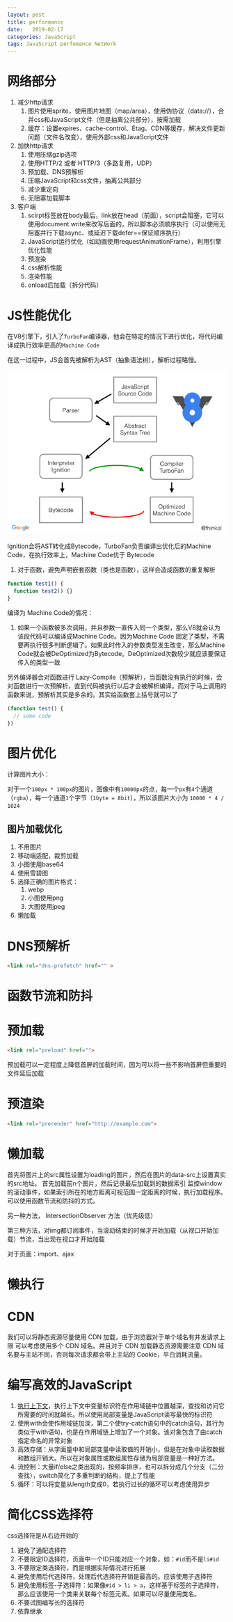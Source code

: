 ```yaml
---
layout: post
title: performance
date:   2019-02-17
categories: JavaScript
tags: JavaScript perfomance NetWork
---
```


<!--more-->

# 网络部分

1. 减少http请求
   1. 图片使用sprite，使用图片地图（map/area），使用伪协议（data://），合并css和JavaScript文件（但是抽离公共部分），按需加载
   2. 缓存：设置expires、cache-control、Etag、CDN等缓存，解决文件更新问题（文件名改变），使用外部css和JavaScript文件
2. 加快http请求
   1. 使用压缩gzip选项
   2. 使用HTTP/2 或者 HTTP/3（多路复用，UDP）
   3. 预加载、DNS预解析
   4. 压缩JavaScript和css文件，抽离公共部分
   5. 减少重定向
   6. 无阻塞加载脚本
3. 客户端
   1. scirpt标签放在body最后，link放在head（前面），script会阻塞，它可以使用document.write来改写后面的，所以脚本必须顺序执行（可以使用无阻塞并行下载async、或延迟下载defer==保证顺序执行）
   2. JavaScript运行优化（如动画使用requestAnimationFrame），利用引擎优化性能
   3. 预渲染
   4. css解析性能
   5. 渲染性能
   6. onload后加载（拆分代码）

# JS性能优化

在V8引擎下，引入了`TurboFan`编译器，他会在特定的情况下进行优化，将代码编译成执行效率更高的`Machine Code`

在这一过程中，JS会首先被解析为AST（抽象语法树），解析过程略慢。

![v8](/assets/images/v8.png)

Ignition会将AST转化成Bytecode，TurboFan负责编译出优化后的Machine Code，在执行效率上，Machine Code优于 Bytecode

1. 对于函数，避免声明嵌套函数（类也是函数），这样会造成函数的重复解析

```js
function test1() {
  function test2() {}
}
```

编译为 Machine Code的情况：

1. 如果一个函数被多次调用，并且参数一直传入同一个类型，那么V8就会认为该段代码可以编译成Machine Code。因为Machine Code 固定了类型，不需要再执行很多判断逻辑了。如果此时传入的参数类型发生改变，那么Machine Code就会被DeOptimized为Bytecode。DeOptimized次数较少就应该要保证传入的类型一致

另外编译器会对函数进行 Lazy-Compile（预解析），当函数没有执行的时候，会对函数进行一次预解析，直到代码被执行以后才会被解析编译。而对于马上调用的函数来说，预解析其实是多余的。其实给函数套上括号就可以了

```js
(function test() {
  // some code
})
```

# 图片优化

计算图片大小：

对于一个`100px * 100px`的图片，图像中有`10000px`的点，每一个`px`有`4`个通道（`rgba`），每一个通道`1`个字节（`1byte = 8bit`），所以该图片大小为 `10000 * 4 / 1024`

## 图片加载优化

1. 不用图片
2. 移动端适配，裁剪加载
3. 小图使用base64
4. 使用雪碧图
5. 选择正确的图片格式：
   1. webp
   2. 小图使用png
   3. 大图使用jpeg
6. 懒加载

# DNS预解析

```html
<link rel="dns-prefetch" href="" >
```

# 函数节流和防抖

# 预加载

```html
<link rel="preload" href="">
```

预加载可以一定程度上降低首屏的加载时间，因为可以将一些不影响首屏但重要的文件延后加载

# 预渲染

```html
<link rel="prerender" href="http://example.com"> 
```

# 懒加载

首先将图片上的src属性设置为loading的图片，然后在图片的data-src上设置真实的src地址。
首先加载前n个图片，然后记录最后加载到的数据索引
监控window的滚动事件，如果索引所在的地方距离可视范围一定距离的时候，执行加载程序。可以使用函数节流和防抖的方式。

另一种方法， IntersectionObserver 方法（优先级低）

第三种方法，对img都订阅事件，当滚动结束的时候才开始加载（从视口开始加载）节流，当出现在视口才开始加载

对于页面：import、ajax

# 懒执行

# CDN

我们可以将静态资源尽量使用 CDN 加载，由于浏览器对于单个域名有并发请求上限
可以考虑使用多个 CDN 域名。并且对于 CDN 加载静态资源需要注意 CDN 域名要与主站不同，否则每次请求都会带上主站的 Cookie，平白消耗流量。

# 编写高效的JavaScript

1. [执行上下文](https://github.com/mqyqingfeng/Blog/issues/5)，执行上下文中变量标识符在作用域链中位置越深，查找和访问它所需要的时间就越长。所以使用局部变量是JavaScript读写最快的标识符
2. 使用with会使作用域链加深，第二个使try-catch语句中的catch语句，其行为类似于with语句，也是在作用域链上增加了一个对象。该对象包含了由catch指定命名的异常对象
3. 高效存储：从字面量中和局部变量中读取值的开销小，但是在对象中读取数据和数组开销大。所以在对象属性或数组属性存储为局部变量是一种好方法。
4. 流控制：大量if/else之类出现的，按频率排序，也可以拆分成几个分支（二分查找），switch简化了多重判断的结构，提上了性能
5. 循环：可以将变量从length变成0，若执行过长的循环可以考虑使用异步

# 简化CSS选择符

css选择符是从右边开始的

1. 避免了通配选择符
2. 不要限定ID选择符，页面中一个ID只能对应一个对象，如：`#id`而不是`li#id`
3. 不要限定类选择符，而是根据实际情况进行拓展
4. 避免使用后代选择符，处理后代选择符开销是最高的。应该使用子选择符
5. 避免使用标签-子选择符：如果像`#id > li > a`，这样基于标签的子选择符，那么应该使用一个类来关联每个标签元素。如果可以尽量使用类名。
6. 不要试图编写长的选择符
7. 依靠继承